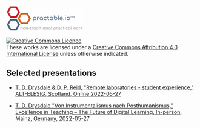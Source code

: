 <img src="https://raw.githubusercontent.com/practable/img/main/logo.png" alt="Practable logo with three hexagons and tagline: non-traditional practical work" style="width:40%">

<a rel="license" href="http://creativecommons.org/licenses/by/4.0/"><img alt="Creative Commons Licence" style="border-width:0" src="https://i.creativecommons.org/l/by/4.0/88x31.png" /></a><br />These works are licensed under a <a rel="license" href="http://creativecommons.org/licenses/by/4.0/">Creative Commons Attribution 4.0 International License</a> unless otherwise indicated.

## Selected presentations

 - [T. D. Drysdale & D. P. Reid, "Remote laboratories - student experience," ALT-ELESIG, Scotland, Online 2022-05-27](./ALT-ELESIG-2022-05-27.pdf) 

 - [T. D. Drysdale "Von Instrumentalismus nach Posthumanismus," Excellence in Teaching – The Future of Digital Learning, In-person, Mainz, Germany, 2022-05-27](./Digital-Excellence-2022-04-07.pdf) 
